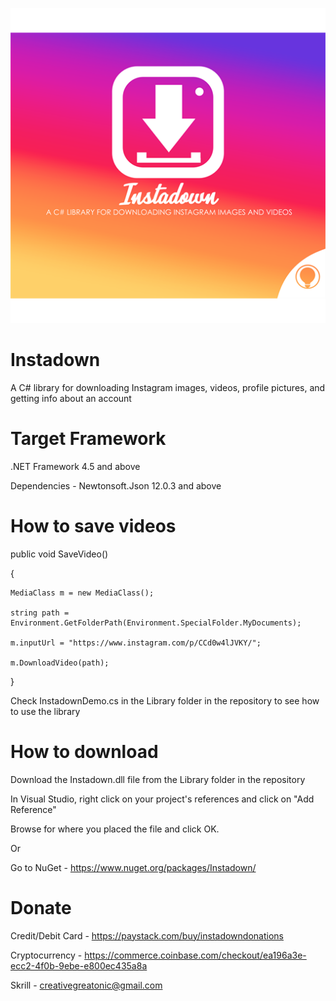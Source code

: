 ![Image](https://github.com/studiopixelite/instadown/blob/master/Library/Instadown%20By%20Pixelite.png?raw=true)

# Instadown
A C# library for downloading Instagram images, videos, profile pictures, and getting info about an account


# Target Framework
.NET Framework 4.5 and above

Dependencies - Newtonsoft.Json 12.0.3 and above

# How to save videos
public void SaveVideo()

{

    MediaClass m = new MediaClass();
    
    string path = Environment.GetFolderPath(Environment.SpecialFolder.MyDocuments);
    
    m.inputUrl = "https://www.instagram.com/p/CCd0w4lJVKY/"; 
    
    m.DownloadVideo(path);
 }
 
Check InstadownDemo.cs in the Library folder in the repository to see how to use the library

# How to download

Download the Instadown.dll file from the Library folder in the repository

In Visual Studio, right click on your project's references and click on "Add Reference"

Browse for where you placed the file and click OK.

Or

Go to NuGet - https://www.nuget.org/packages/Instadown/

# Donate 

Credit/Debit Card - https://paystack.com/buy/instadowndonations

Cryptocurrency - https://commerce.coinbase.com/checkout/ea196a3e-ecc2-4f0b-9ebe-e800ec435a8a

Skrill - creativegreatonic@gmail.com
